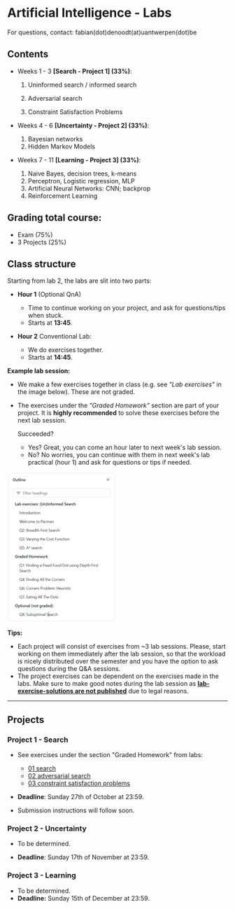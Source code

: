 # Artificial Intelligence - Labs

For questions, contact: fabian(dot)denoodt(at)uantwerpen(dot)be



## Contents

- Weeks 1 - 3 **[Search - Project 1] (33%)**:

  1. Uninformed search / informed search
  
  
    2. Adversarial search
    2. Constraint Satisfaction Problems
  
- Weeks 4 - 6 **[Uncertainty - Project 2] (33%)**: 
  1. Bayesian networks
  2. Hidden Markov Models

- Weeks 7 - 11 **[Learning - Project 3] (33%)**:
  1. Naive Bayes, decision trees, k-means
  2. Perceptron, Logistic regression, MLP
  3. Artificial Neural Networks: CNN; backprop
  4. Reinforcement Learning



## Grading total course: 

- Exam (75%) 
- 3 Projects (25%)



## Class structure

Starting from lab 2, the labs are slit into two parts:

- **Hour 1** (Optional QnA)
  - Time to continue working on your project, and ask for questions/tips when stuck.
  - Starts at **13:45**.

- **Hour 2** Conventional Lab:
  - We do exercises together.
  - Starts at **14:45**.
  



**Example lab session:**

- We make a few exercises together in class (e.g. see *"Lab exercises"* in the image below). These are not graded.

- The exercises under the *"Graded Homework"* section are part of your project. It is **highly recommended** to solve these exercises before the next lab session. 

  Succeeded? 

  - Yes? Great, you can come an hour later to next week's lab session. 
  - No? No worries, you can continue with them in next week's lab practical (hour 1) and ask for questions or tips if needed.

<img src="assets/image-20240930133813326.png" alt="image-20240930133813326" style="zoom: 50%;" />



**Tips:**

- Each project will consist of exercises from ~3 lab sessions. Please, start working on them immediately after the lab session, so that the workload is nicely distributed over the semester and you have the option to ask questions during the Q&A sessions.
- The project exercises can be dependent on the exercises made in the labs. Make sure to make good notes during the lab session as **<u>lab-exercise-solutions are not published</u>** due to legal reasons.





---

## Projects

### Project 1 - Search

- See exercises under the section "Graded Homework" from labs:
  - [01 search](https://github.com/fdenoodt/UA-Artificial-Intelligence-Labs/tree/32387007%2BoBoii@users.noreply.github.com/01%20search)
  - [02 adversarial search](https://github.com/fdenoodt/UA-Artificial-Intelligence-Labs/tree/32387007%2BoBoii@users.noreply.github.com/02%20adversarial%20search)
  - [03 constraint satisfaction problems](https://github.com/fdenoodt/UA-Artificial-Intelligence-Labs/tree/32387007%2BoBoii@users.noreply.github.com/03%20constraint%20satisfaction%20problems)


- **Deadline**: Sunday 27th of October at 23:59.

- Submission instructions will follow soon.



### Project 2 - Uncertainty

- To be determined.

- **Deadline**: Sunday 17th of November at 23:59.

  



### Project 3 - Learning

- To be determined.
- **Deadline:** Sunday 15th of December at 23:59.

